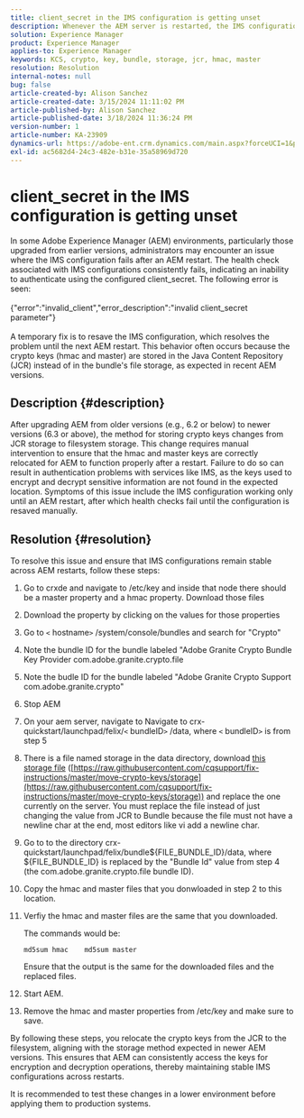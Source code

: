 ```yaml
---
title: client_secret in the IMS configuration is getting unset
description: Whenever the AEM server is restarted, the IMS configuration will stop working and the user has to go into the configuration and resave it.
solution: Experience Manager
product: Experience Manager
applies-to: Experience Manager
keywords: KCS, crypto, key, bundle, storage, jcr, hmac, master
resolution: Resolution
internal-notes: null
bug: false
article-created-by: Alison Sanchez
article-created-date: 3/15/2024 11:11:02 PM
article-published-by: Alison Sanchez
article-published-date: 3/18/2024 11:36:24 PM
version-number: 1
article-number: KA-23909
dynamics-url: https://adobe-ent.crm.dynamics.com/main.aspx?forceUCI=1&pagetype=entityrecord&etn=knowledgearticle&id=10374947-21e3-ee11-904c-6045bd006b25
exl-id: ac5682d4-24c3-482e-b31e-35a58969d720
---
```

# client_secret in the IMS configuration is getting unset


In some Adobe Experience Manager (AEM) environments, particularly those upgraded from earlier versions, administrators may encounter an issue where the IMS configuration fails after an AEM restart. The health check associated with IMS configurations consistently fails, indicating an inability to authenticate using the configured client_secret. The following error is seen:
<br><br>{"error":"invalid_client","error_description":"invalid client_secret parameter"}<br><br>
A temporary fix is to resave the IMS configuration, which resolves the problem until the next AEM restart. This behavior often occurs because the crypto keys (hmac and master) are stored in the Java Content Repository (JCR) instead of in the bundle's file storage, as expected in recent AEM versions.

## Description {#description}


After upgrading AEM from older versions (e.g., 6.2 or below) to newer versions (6.3 or above), the method for storing crypto keys changes from JCR storage to filesystem storage. This change requires manual intervention to ensure that the hmac and master keys are correctly relocated for AEM to function properly after a restart. Failure to do so can result in authentication problems with services like IMS, as the keys used to encrypt and decrypt sensitive information are not found in the expected location. Symptoms of this issue include the IMS configuration working only until an AEM restart, after which health checks fail until the configuration is resaved manually.


## Resolution {#resolution}


To resolve this issue and ensure that IMS configurations remain stable across AEM restarts, follow these steps:

1. Go to crxde and navigate to /etc/key and inside that node there should be a master property and a hmac property. Download those files
2. Download the property by clicking on the values for those properties
3. Go to `<` hostname`>` /system/console/bundles and search for "Crypto"
4. Note the bundle ID for the bundle labeled "Adobe Granite Crypto Bundle Key Provider com.adobe.granite.crypto.file
5. Note the budle ID for the bundle labeled "Adobe Granite Crypto Support com.adobe.granite.crypto"
6. Stop AEM
7. On your aem server, navigate to Navigate to crx-quickstart/launchpad/felix/`<` bundleID`>` /data, where `<` bundleID`>`  is from step 5
8. There is a file named storage in the data directory, download [this storage file](https://raw.githubusercontent.com/cqsupport/fix-instructions/master/move-crypto-keys/storage) ([https://raw.githubusercontent.com/cqsupport/fix-instructions/master/move-crypto-keys/storage](https://raw.githubusercontent.com/cqsupport/fix-instructions/master/move-crypto-keys/storage)) and replace the one currently on the server. You must replace the file instead of just changing the value from JCR to Bundle because the file must not have a newline char at the end, most editors like vi add a newline char.
9. Go to to the directory crx-quickstart/launchpad/felix/bundle${FILE_BUNDLE_ID}/data, where ${FILE_BUNDLE_ID} is replaced by the "Bundle Id" value from step 4 (the com.adobe.granite.crypto.file bundle ID).
10. Copy the hmac and master files that you donwloaded in step 2 to this location.
11. Verfiy the hmac and master files are the same that you downloaded.

    The commands would be:

    


    ```
    md5sum hmac    md5sum master
    ```



    Ensure that the output is the same for the downloaded files and the replaced files.
12. Start AEM.
13. Remove the hmac and master properties from /etc/key and make sure to save.


By following these steps, you relocate the crypto keys from the JCR to the filesystem, aligning with the storage method expected in newer AEM versions. This ensures that AEM can consistently access the keys for encryption and decryption operations, thereby maintaining stable IMS configurations across restarts.

It is recommended to test these changes in a lower environment before applying them to production systems.
